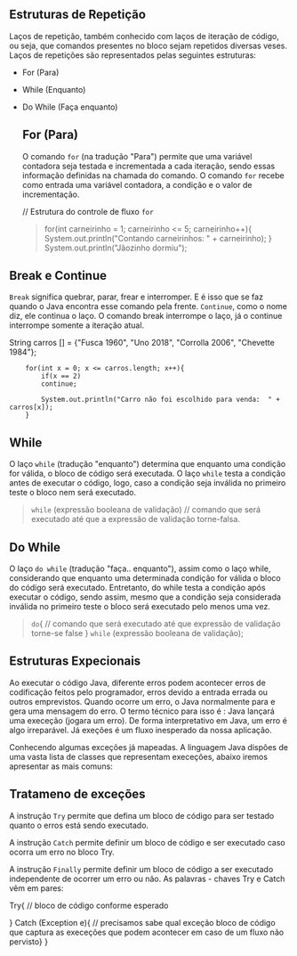 ## Estruturas de Repetição

Laços de repetição, também conhecido com laços de iteração de código, ou seja, que comandos presentes no bloco sejam repetidos diversas veses.
Laços de repetições são representados pelas seguintes estruturas:

* For (Para)
* While (Enquanto)
* Do While (Faça enquanto)
  
  ## For (Para)

  O comando `for` (na tradução "Para") permite que uma variável contadora seja testada e incrementada a cada iteração, sendo essas informação definidas na chamada do comando.
  O comando `for` recebe como entrada uma variável contadora, a condição e o valor de incrementação.
  
  // Estrutura do controle de fluxo `for`

  >for(int carneirinho = 1; carneirinho <= 5; carneirinho++){
            System.out.println("Contando carneirinhos:  " + carneirinho);
        }
            System.out.println("Jãozinho dormiu");    

## Break e Continue

`Break` significa quebrar, parar, frear e interromper. E é isso que se faz quando o Java encontra esse comando pela frente.
`Continue`, como o nome diz, ele continua o laço. O comando break interrompe o laço, já o continue interrompe somente a iteração atual.

String carros [] = {"Fusca 1960", "Uno 2018", "Corrolla 2006", "Chevette 1984"};
        
        for(int x = 0; x <= carros.length; x++){
            if(x == 2)
            continue;
            
            System.out.println("Carro não foi escolhido para venda:  " + carros[x]);
        }

## While 

O laço `while` (tradução "enquanto") determina que enquanto uma condição for válida, o bloco de código será executada. O laço `while` testa a condição antes de executar o código, logo, caso a condição seja inválida no primeiro teste o bloco nem será executado.

> `while` (expressão booleana de validação)
> // comando que será executado até que a
>  expressão de validação torne-falsa.

## Do While

O laço `do while` (tradução "faça.. enquanto"), assim como o laço while, considerando que enquanto uma determinada condição for válida o bloco do código será executado. Entretanto, do while testa a condição após executar o código, sendo assim, mesmo que a condição seja considerada inválida no primeiro teste o bloco será executado pelo menos uma vez.

> `do`{
>   // comando que será executado até que expressão de validação torne-se false } `while` (expressão booleana de validação);


## Estruturas Expecionais

Ao executar o código Java, diferente erros podem acontecer erros de codificação feitos pelo programador, erros devido a entrada errada ou outros emprevistos.
Quando ocorre um erro, o Java normalmente para e gera uma mensagem do erro. O termo técnico para isso é : Java lançará uma execeção (jogara um erro). 
De forma interpretativo em Java, um erro é algo irreparável. Já exeções é um fluxo inesperado da nossa aplicação.

Conhecendo algumas exceções já mapeadas. A linguagem Java dispões de uma vasta lista de classes que representam execeções, abaixo iremos apresentar as mais comuns:

## Tratameno de exceções

A instrução `Try` permite que defina um bloco de código para ser testado quanto o erros está sendo executado.

A instrução `Catch` permite definir um bloco de código e ser executado caso ocorra um erro no bloco Try.

A instrução `Finally` permite definir um bloco de código a ser executado independente de ocorrer um erro ou não. As palavras - chaves Try e Catch vêm em pares:

Try{ 
    // bloco de código conforme esperado

} Catch (Exception e){
    // precisamos sabe qual exceção bloco de código que captura as execeções que podem acontecer em caso de um fluxo não pervisto}
}

 


